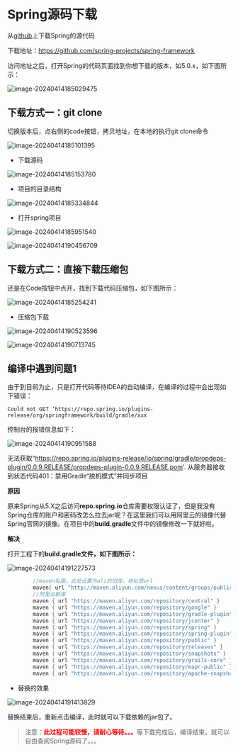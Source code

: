 # Spring源码下载

从[github](https://so.csdn.net/so/search?q=github&spm=1001.2101.3001.7020)上下载Spring的源代码

下载地址：https://github.com/spring-projects/spring-framework

访问地址之后，打开Spring的代码页面找到你想下载的版本，如5.0.x，如下图所示：

![image-20240414185029475](01Spring源码下载.assets/image-20240414185029475.png)





## 下载方式一：git clone

切换版本后，点右侧的code按钮，拷贝地址，在本地的执行git clone命令

![image-20240414185101395](01Spring源码下载.assets/image-20240414185101395.png)





- 下载源码

![image-20240414185153780](01Spring源码下载.assets/image-20240414185153780.png)



- 项目的目录结构



![image-20240414185334844](01Spring源码下载.assets/image-20240414185334844.png)



- 打开spring项目

![image-20240414185951540](01Spring源码下载.assets/image-20240414185951540.png)





![image-20240414190456709](01Spring源码下载.assets/image-20240414190456709.png)







## 下载方式二：直接下载压缩包

还是在Code按钮中点开，找到下载代码压缩包，如下图所示：

![image-20240414185254241](01Spring源码下载.assets/image-20240414185254241.png)



- 压缩包下载



![image-20240414190523596](01Spring源码下载.assets/image-20240414190523596.png)





![image-20240414190713745](01Spring源码下载.assets/image-20240414190713745.png)







## 编译中遇到问题1

由于到目前为止，只是打开代码等待IDEA的自动编译，在编译的过程中会出现如下错误：

```
Could not GET ‘https://repo.spring.io/plugins-release/org/springframework/build/gradle/xxx
```

控制台的报错信息如下： 

![image-20240414190951588](01Spring源码下载.assets/image-20240414190951588.png)

无法获取“https://repo.spring.io/plugins-release/io/spring/gradle/propdeps-plugin/0.0.9.RELEASE/propdeps-plugin-0.0.9.RELEASE.pom'. 从服务器接收到状态代码401：禁用Gradle“脱机模式”并同步项目

**原因**

原来Spring从5.X之后访问**repo.spring.io**仓库需要权限认证了，但是我没有Spring仓库的账户和密码改怎么拉去jar呢？在这里我们可以用阿里云的镜像代替Spring官网的镜像。在项目中的**build.gradle**文件中的镜像修改一下就好啦。

**解决**

打开工程下的**build.gradle文件，如下图所示：**

![image-20240414191227573](01Spring源码下载.assets/image-20240414191227573.png)

```gradle
		//maven私服。此处设置为ali的旧库，地址是url
		maven{ url "http://maven.aliyun.com/nexus/content/groups/public" }
		//阿里云新库
		maven { url "https://maven.aliyun.com/repository/central" }
		maven { url "https://maven.aliyun.com/repository/google" }
		maven { url "https://maven.aliyun.com/repository/gradle-plugin" }
		maven { url "https://maven.aliyun.com/repository/jcenter" }
		maven { url "https://maven.aliyun.com/repository/spring" }
		maven { url "https://maven.aliyun.com/repository/spring-plugin" }
		maven { url "https://maven.aliyun.com/repository/public" }
		maven { url "https://maven.aliyun.com/repository/releases" }
		maven { url "https://maven.aliyun.com/repository/snapshots" }
		maven { url "https://maven.aliyun.com/repository/grails-core" }
		maven { url "https://maven.aliyun.com/repository/mapr-public" }
		maven { url "https://maven.aliyun.com/repository/apache-snapshots" }
```

- 替换的效果

![image-20240414191413829](01Spring源码下载.assets/image-20240414191413829.png)

替换结束后，重新点击编译，此时就可以下载依赖的jar包了。

> 注意：<font color='red'>**此过程可能较慢，请耐心等待。。。**</font>等下载完成后，编译结束，就可以自由查阅Spring源码了。。。 















